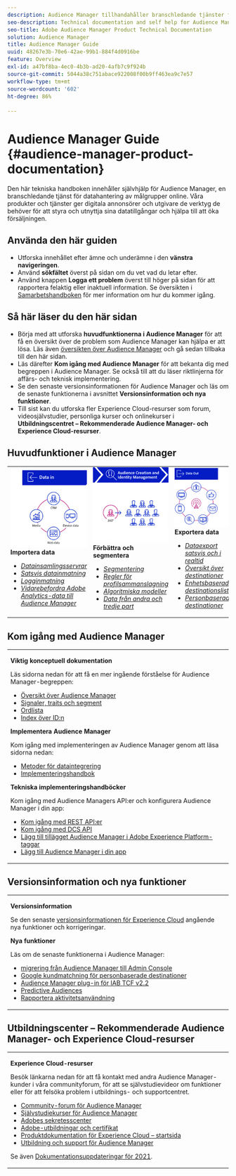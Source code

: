 ```yaml
---
description: Audience Manager tillhandahåller branschledande tjänster för datahantering av målgrupper online. Våra produkter och tjänster ger digitala annonsörer och utgivare de verktyg de behöver för att styra och utnyttja sina datatillgångar och hjälpa till att öka försäljningen.
seo-description: Technical documentation and self help for Audience Manager (AAM). AAM provides industry-leading services for online audience data management, and give digital advertisers and publishers the tools they need to control and leverage their data assets to help drive sales success.
seo-title: Adobe Audience Manager Product Technical Documentation
solution: Audience Manager
title: Audience Manager Guide
uuid: 48267e3b-70e6-42ae-99b1-884f4d0916be
feature: Overview
exl-id: a47bf8ba-4ec0-4b3b-ad20-4afb7c9f924b
source-git-commit: 5044a38c751abace922008f00b9ff463ea9c7e57
workflow-type: tm+mt
source-wordcount: '602'
ht-degree: 86%

---
```


# Audience Manager Guide {#audience-manager-product-documentation}

Den här tekniska handboken innehåller självhjälp för Audience Manager, en branschledande tjänst för datahantering av målgrupper online. Våra produkter och tjänster ger digitala annonsörer och utgivare de verktyg de behöver för att styra och utnyttja sina datatillgångar och hjälpa till att öka försäljningen.

## Använda den här guiden

* Utforska innehållet efter ämne och underämne i den **vänstra navigeringen**.
* Använd **sökfältet** överst på sidan om du vet vad du letar efter.
* Använd knappen **Logga ett problem** överst till höger på sidan för att rapportera felaktig eller inaktuell information. Se översikten i [Samarbetshandboken](https://experienceleague.adobe.com/docs/contributor/contributor-guide/introduction.html) för mer information om hur du kommer igång.

## Så här läser du den här sidan

* Börja med att utforska **huvudfunktionerna i Audience Manager** för att få en översikt över de problem som Audience Manager kan hjälpa er att lösa. Läs även [översikten över Audience Manager](/help/using/overview/aam-overview.md) och gå sedan tillbaka till den här sidan.
* Läs därefter **Kom igång med Audience Manager** för att bekanta dig med begreppen i Audience Manager. Se också till att du läser riktlinjerna för affärs- och teknisk implementering.
* Se den senaste versionsinformationen för Audience Manager och läs om de senaste funktionerna i avsnittet **Versionsinformation och nya funktioner**.
* Till sist kan du utforska fler Experience Cloud-resurser som forum, videosjälvstudier, personliga kurser och onlinekurser i **Utbildningscentret – Rekommenderade Audience Manager- och Experience Cloud-resurser**.

## Huvudfunktioner i Audience Manager

<table style="table-layout:fixed">
   <td>
      <img alt="Data in" src="/help/using/overview/assets/data-in.png"/>
      <div>
         <b>Importera data</b>
      </div>
      <p>
         <em><ul><li><a href="/help/using/api/dcs-intro/dcs-api-reference/dcs-api-reference-overview.md">Datainsamlingsservrar</a></li><li><a href="/help/using/integration/sending-audience-data/batch-data-transfer-explained/batch-data-transfer-overview.md">Satsvis datainmatning</a></li><li><a href="/help/using/reporting/audience-optimization-reports/metadata-files-intro/metadata-files-intro.md">Logginmatning</a></li><li><a href="/help/using/integration/integration-other-solutions/audience-management-module.md">Vidarebefordra Adobe Analytics-data till Audience Manager</a></li></ul></em>
      <p>
   </td>
   <td>
      <img alt="Förbättra och segmentera" src="/help/using/overview/assets/enrich-segment.png"/>
      <div>
         <b>Förbättra och segmentera</b>
      </div>
      <p>
       <em><ul><li><a href="/help/using/features/segments/segments-purpose.md">Segmentering</a></li><li><a href="/help/using/features/profile-merge-rules/merge-rules-overview.md">Regler för profilsammanslagning</a></li><li><a href="/help/using/features/algorithmic-models/understanding-models.md">Algoritmiska modeller</a></li><li><a href="/help/using/overview/data-types-collected.md">Data från andra och tredje part</a></li></ul></em>
      <p>
   </td>
   <td>
      <img alt="Data ut" src="/help/using/overview/assets/data-out.png"/>
      </a>
      <div>
         <b>Exportera data</b>
      </div>
      <p>
      <p>
         <em><ul><li><a href="/help/using/integration/receiving-audience-data/receiving-audience-data-overview.md">Dataexport satsvis och i realtid</a></li><li><a href="/help/using/features/destinations/destinations.md">Översikt över destinationer</a></li><li><a href="/help/using/features/destinations/device-based-destinations-list.md">Enhetsbaserad destinationslista</a></li><li><a href="/help/using/features/destinations/people-based-destinations-overview.md">Personbaserade destinationer</a></li></ul></em> 
      <p>
      <p>
   </td>
</table>


## Kom igång med Audience Manager

<table> 
 <tbody> 
  <tr> 
   <td colname="col1"> <p><b>Viktig konceptuell dokumentation</b></p>
   <p>Läs sidorna nedan för att få en mer ingående förståelse för Audience Manager-begreppen: 
   <ul><li><a href="/help/using/overview/aam-overview.md"> Översikt över Audience Manager</a></li><li><a href="/help/using/reference/signal-trait-segment.md">Signaler, traits och segment</a></li><li><a href="/help/using/reference/aam-glossary.md">Ordlista</a> </li><li><a href="/help/using/reference/ids-in-aam.md">Index över ID:n</a></li></ul></p>

<p><b>Implementera Audience Manager</b></p>
   <p> Kom igång med implementeringen av Audience Manager genom att läsa sidorna nedan:
     <ul>
     <li><a href="/help/using/integration/data-integration-methods.md">Metoder för dataintegrering</a></li>
     <li><a href="/help/using/integration/implement-audience-manager.md">Implementeringshandbok</a></li>
     </ul> </p>

<p> <b>Tekniska implementeringshandböcker</b> </p> <p>Kom igång med Audience Managers API:er och konfigurera Audience Manager i din app:</p> <p> 
     <ul id="ul_47C012F6AB3E4B73BA357027F4D15369">
     <li><a href="/help/using/api/rest-api-main/aam-api-getting-started.md">Kom igång med REST API:er</a></li>
     <li><a href="/help/using/api/dcs-intro/dcs-event-calls/dcs-event-calls.md">Kom igång med DCS API</a></li>
     <li><a href="https://experienceleague.adobe.com/docs/experience-platform/tags/extensions/adobe/audience-manager/overview.html">Lägg till tillägget Audience Manager i Adobe Experience Platform-taggar</a></li>
    <li><a href="https://experienceleague.adobe.com/docs/experience-platform/destinations/catalog/data-management/aam-dil-extension.html?lang=en">Lägg till Audience Manager i din app</a></li>
     </ul> </p>
    </td>

</tr> 
 </tbody> 
</table>

<!--

<table> 
 <tbody> 
  <tr> 
   <td colname="col1"> <p><b>Important Conceptual Documentation</b></p>
   <p>Read the pages below for a deeper understanding of Audience Manager concepts: 
   <ul><li><a href="https://experienceleague.adobe.com/docs/audience-manager/user-guide/overview/aam-overview.html"> Audience Manager Overview</a></li><li><a href="https://docs.adobe.com/help/en/audience-manager/user-guide/reference/aam-glossary.html"> Glossary</a> </li><li><a href="https://experienceleague.adobe.com/docs/audience-manager/user-guide/reference/ids-in-aam.html">Index of IDs</a></li><li><a href="https://docs.adobe.com/help/en/audience-manager/user-guide/reference/signal-trait-segment.html">Signals, Traits, and Segments</a></li></ul></p>
   <br>&nbsp;
   <p><b>Implement Audience Manager</b></p>
   <p> Get started with implementing Audience Manager by reading the pages below:
     <ul>
     <li><a href="https://experienceleague.adobe.com/docs/audience-manager/user-guide/implementation-integration-guides/data-integration-methods.html">Data Integration Methods</a></li>
     <li><a href="https://experienceleague.adobe.com/docs/audience-manager/user-guide/implementation-integration-guides/implement-audience-manager.html">Implementation Guide</a></li>
     </ul> </p>
     <br>&nbsp;
   <p> <b>Technical Implementation Guides</b> </p> <p>Get started with Audience Manager APIs and set up Audience Manager in your app:</p> <p> 
     <ul id="ul_47C012F6AB3E4B73BA357027F4D15369">
     <li><a href="https://experienceleague.adobe.com/docs/audience-manager/user-guide/api-and-sdk-code/rest-apis/aam-api-getting-started.html">Getting Started with REST APIs</a></li>
     <li><a href="https://experienceleague.adobe.com/docs/audience-manager/user-guide/api-and-sdk-code/dcs/dcs-event-calls/dcs-event-calls.html">Get started with the DCS API</a></li>
     <li><a href="https://experienceleague.adobe.com/docs/launch/using/extensions-ref/adobe-extension/adobe-audience-manager-extension.html">Add the Audience Manager extension to Adobe Experience Platform Launch</a></li>
    <li><a href="https://experienceleague.adobe.com/docs/experience-platform/destinations/catalog/data-management/aam-dil-extension.html?lang=en">Add Audience Manager to your app</a></li>
     </ul> </p>
    </td>
   <td colname="col2">  <p> <b>Collaborative Documentation</b> </p>
     <p>We welcome contributions to our documentation from all our readers. See the <a href="https://experienceleague.adobe.com/docs/contributor/contributor-guide/introduction.html">Collaboration Guide Overview</a> to learn how to start contributing.</p>
   <br>&nbsp;
   <p> <b>Release Notes</b> </p> <p> 
     See the latest <a href="https://experienceleague.adobe.com/docs/release-notes/experience-cloud/current.html" format="https" scope="external"> Experience Cloud Release Notes</a> for new features and fixes.</p> <br>&nbsp;
     <p> <b>Experience Cloud Resources</b> </p> <p> 
     <ul id="ul_E30EC96BDC624B5591F0470D430B7F41"> 
      <li id="li_F3A5CCFAE0F247CEB41A03CA8E03106B"><a href="https://forums.adobe.com/community/experience-cloud/analytics-cloud/audience-manager" format="https" scope="external"> Audience Manager Community Forums</a> </li>
      <li><a href="https://experienceleague.adobe.com/docs/audience-manager-learn/tutorials/overview.html" format="http" scope="external"> Audience Manager Tutorials</a> </li> 
      <li id="li_1737D63307024F26B1F967621613A5AC"><a href="https://www.adobe.com/privacy.html" format="http" scope="external"> Adobe Privacy Center</a> </li>  
      <li id="li_1938F7044F544481A6CC0F45CC22B80A"> <a href="https://helpx.adobe.com/learning.html?promoid=KAUDK" scope="external" format="http"> Adobe Training and Certifications</a> </li> 
      <li id="li_C71459E0D1464C05B8B9387C43541F17"> <a href="https://helpx.adobe.com/support/experience-cloud.html" scope="external" format="https">Experience Cloud Product Documentation Home</a> </li> 
      <li id="li_0DB1997FEB87484EBC07E03FD40AA39F"><a href="https://helpx.adobe.com/support/audience-manager.html" format="https" scope="external"> Audience Manager Learn &amp; Support</a> </li> 
     </ul> </p> 
     <br>&nbsp;
     <p>See also, <a href="https://experienceleague.adobe.com/docs/audience-manager/user-guide/documentation-updates/docs-2020.html"> 2020 Documentation Updates</a>. </p> </td>
  </tr> 
 </tbody> 
</table>

-->

## Versionsinformation och nya funktioner

<table> 
 <tbody> 
  <tr> 
   <td> <p> <b>Versionsinformation</b> </p> <p> 
     Se den senaste <a href="https://experienceleague.adobe.com/docs/release-notes/experience-cloud/current.html" format="https" scope="external"> versionsinformationen för Experience Cloud</a> angående nya funktioner och korrigeringar.</p> 
     <p> <b>Nya funktioner</b> </p> <p> 
     Läs om de senaste funktionerna i Audience Manager:</p>
     <p><ul><li><a href="/help/using/docs-updates/docs-2021.md">migrering från Audience Manager till Admin Console</a></li><li><a href="/help/using/features/destinations/people-based-destinations-prerequisites.md">Google kundmatchning för personbaserade destinationer</a></li><li><a href="/help/using/overview/data-security-and-privacy/aam-iab-plugin.md">Audience Manager plug-in för IAB TCF v2.2</a></li><li><a href="/help/using/features/algorithmic-models/predictive-audiences.md">Predictive Audiences</a></li><li><a href="/help/using/features/administration/activity-usage-reporting.md">Rapportera aktivitetsanvändning</a></li>
     </ul></p>
    </td>
  </tr> 
 </tbody> 
</table>

<!--

**Release Notes**

See the latest [Experience Cloud Release Notes](https://experienceleague.adobe.com/docs/release-notes/experience-cloud/current.html) for new features and fixes.

<br>&nbsp;

**Latest features**

Read about the latest Audience Manager features:
* [Activity Usage Reporting](https://experienceleague.adobe.com/docs/audience-manager/user-guide/features/administration/activity-usage-reporting.html)
* [California Consumer Privacy Act (CCPA) Support and Privacy Documentation Overhaul](https://experienceleague.adobe.com/docs/audience-manager/user-guide/overview/data-privacy/data-privacy.html)
* [Intelligent Recommendations for Audience Marketplace Data, powered by Adobe Sensei](https://experienceleague.adobe.com/docs/audience-manager/user-guide/features/segments/trait-recommendations.html)
* [Profile Merge Rules Enhancements](https://experienceleague.adobe.com/docs/audience-manager/user-guide/features/profile-merge-rules/merge-rules-overview.html)
* [Bulk Management Tools Update](https://experienceleague.adobe.com/docs/audience-manager/user-guide/reference/bulk-management-tools/bulk-management-intro.html)

-->


## Utbildningscenter – Rekommenderade Audience Manager- och Experience Cloud-resurser


<table> 
 <tbody> 
  <tr> 
   <td colname="col2"> 
     <p> <b>Experience Cloud-resurser </b> </p>
     <p>Besök länkarna nedan för att få kontakt med andra Audience Manager-kunder i våra communityforum, för att se självstudievideor om funktioner eller för att felsöka problem i utbildnings- och supportcentret.</p>
     <p> 
     <ul id="ul_E30EC96BDC624B5591F0470D430B7F41"> 
      <li id="li_F3A5CCFAE0F247CEB41A03CA8E03106B"><a href="https://forums.adobe.com/community/experience-cloud/analytics-cloud/audience-manager" format="https" scope="external"> Community-forum för Audience Manager</a> </li>
      <li><a href="https://experienceleague.adobe.com/docs/audience-manager-learn/tutorials/overview.html" format="http" scope="external"> Självstudiekurser för Audience Manager</a> </li> 
      <li id="li_1737D63307024F26B1F967621613A5AC"><a href="https://www.adobe.com/se/privacy.html" format="http" scope="external"> Adobes sekretesscenter</a> </li>  
      <li id="li_1938F7044F544481A6CC0F45CC22B80A"> <a href="https://helpx.adobe.com/learning.html?promoid=KAUDK" scope="external" format="http"> Adobe-utbildningar och certifikat</a> </li> 
      <li id="li_C71459E0D1464C05B8B9387C43541F17"> <a href="https://helpx.adobe.com/se/support/experience-cloud.html" scope="external" format="https">Produktdokumentation för Experience Cloud – startsida</a> </li> 
      <li id="li_0DB1997FEB87484EBC07E03FD40AA39F"><a href="https://helpx.adobe.com/se/support/audience-manager.html" format="https" scope="external"> Utbildning och support för Audience Manager</a> </li> 
     </ul> </p> 
     <p>Se även <a href="https://experienceleague.adobe.com/docs/audience-manager/user-guide/documentation-updates/docs-2021.html">Dokumentationsuppdateringar för 2021</a>. </p> </td>
  </tr> 
 </tbody> 
</table>
